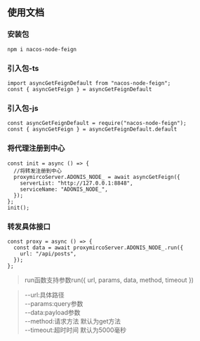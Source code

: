 ## 使用文档

### 安装包
```
npm i nacos-node-feign
```
### 引入包-ts
```
import asyncGetFeignDefault from "nacos-node-feign";
const { asyncGetFeign } = asyncGetFeignDefault
```

### 引入包-js
```
const asyncGetFeignDefault = require("nacos-node-feign");
const { asyncGetFeign } = asyncGetFeignDefault.default
```


### 将代理注册到中心
```
const init = async () => {
  //将转发注册到中心
  proxymircoServer.ADONIS_NODE_ = await asyncGetFeign({
    serverList: "http://127.0.0.1:8848",
    serviceName: "ADONIS_NODE_",
  });
};
init();
```

### 转发具体接口
```
const proxy = async () => {
  const data = await proxymircoServer.ADONIS_NODE_.run({
    url: "/api/posts",
  });
};
```

>run函数支持参数run({ url, params, data, method, timeout })  

>--url:具体路径  
>--params:query参数  
>--data:payload参数  
>--method:请求方法 默认为get方法  
>--timeout:超时时间 默认为5000毫秒  

<!-- ts打包成js:npx tsc ./lib/index.ts -->

<!-- npx ts-node ./examples/index.ts -->

<!-- 发布版本： git publish -->



